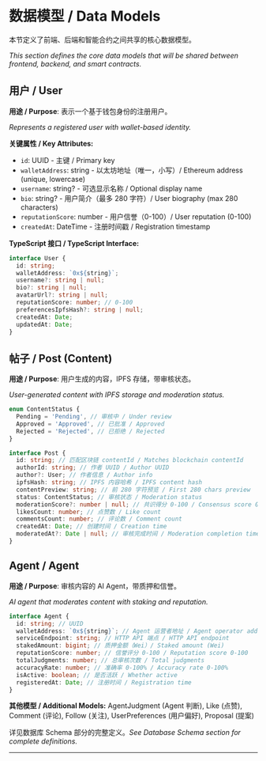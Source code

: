 # 数据模型 / Data Models

本节定义了前端、后端和智能合约之间共享的核心数据模型。

_This section defines the core data models that will be shared between frontend, backend, and smart contracts._

## 用户 / User

**用途 / Purpose**: 表示一个基于钱包身份的注册用户。

_Represents a registered user with wallet-based identity._

**关键属性 / Key Attributes:**

- `id`: UUID - 主键 / Primary key
- `walletAddress`: string - 以太坊地址（唯一，小写）/ Ethereum address (unique, lowercase)
- `username`: string? - 可选显示名称 / Optional display name
- `bio`: string? - 用户简介（最多 280 字符）/ User biography (max 280 characters)
- `reputationScore`: number - 用户信誉（0-100）/ User reputation (0-100)
- `createdAt`: DateTime - 注册时间戳 / Registration timestamp

**TypeScript 接口 / TypeScript Interface:**

```typescript
interface User {
  id: string;
  walletAddress: `0x${string}`;
  username?: string | null;
  bio?: string | null;
  avatarUrl?: string | null;
  reputationScore: number; // 0-100
  preferencesIpfsHash?: string | null;
  createdAt: Date;
  updatedAt: Date;
}
```

## 帖子 / Post (Content)

**用途 / Purpose**: 用户生成的内容，IPFS 存储，带审核状态。

_User-generated content with IPFS storage and moderation status._

```typescript
enum ContentStatus {
  Pending = 'Pending', // 审核中 / Under review
  Approved = 'Approved', // 已批准 / Approved
  Rejected = 'Rejected', // 已拒绝 / Rejected
}

interface Post {
  id: string; // 匹配区块链 contentId / Matches blockchain contentId
  authorId: string; // 作者 UUID / Author UUID
  author?: User; // 作者信息 / Author info
  ipfsHash: string; // IPFS 内容哈希 / IPFS content hash
  contentPreview: string; // 前 280 字符预览 / First 280 chars preview
  status: ContentStatus; // 审核状态 / Moderation status
  moderationScore?: number | null; // 共识得分 0-100 / Consensus score 0-100
  likesCount: number; // 点赞数 / Like count
  commentsCount: number; // 评论数 / Comment count
  createdAt: Date; // 创建时间 / Creation time
  moderatedAt?: Date | null; // 审核完成时间 / Moderation completion time
}
```

## Agent / Agent

**用途 / Purpose**: 审核内容的 AI Agent，带质押和信誉。

_AI agent that moderates content with staking and reputation._

```typescript
interface Agent {
  id: string; // UUID
  walletAddress: `0x${string}`; // Agent 运营者地址 / Agent operator address
  serviceEndpoint: string; // HTTP API 端点 / HTTP API endpoint
  stakedAmount: bigint; // 质押金额（Wei）/ Staked amount (Wei)
  reputationScore: number; // 信誉评分 0-100 / Reputation score 0-100
  totalJudgments: number; // 总审核次数 / Total judgments
  accuracyRate: number; // 准确率 0-100% / Accuracy rate 0-100%
  isActive: boolean; // 是否活跃 / Whether active
  registeredAt: Date; // 注册时间 / Registration time
}
```

**其他模型 / Additional Models:** AgentJudgment (Agent 判断), Like (点赞), Comment (评论), Follow (关注), UserPreferences (用户偏好), Proposal (提案)

详见数据库 Schema 部分的完整定义。_See Database Schema section for complete definitions._

---
